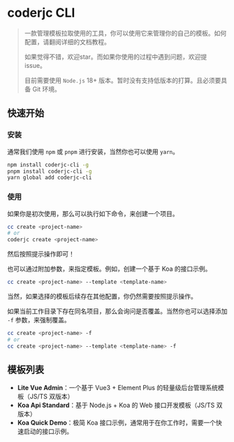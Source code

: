 # coderjc CLI

> 一款管理模板拉取使用的工具，你可以使用它来管理你的自己的模板。如何配置，请翻阅详细的文档教程。
> 
> 如果觉得不错，欢迎star。而如果你使用的过程中遇到问题，欢迎提issue。
>
> 目前需要使用 `Node.js` 18+ 版本。暂时没有支持低版本的打算。且必须要具备 Git 环境。

## 快速开始

### 安装
通常我们使用 `npm` 或 `pnpm` 进行安装，当然你也可以使用 `yarn`。
```bash
npm install coderjc-cli -g
pnpm install coderjc-cli -g
yarn global add coderjc-cli
```

### 使用
如果你是初次使用，那么可以执行如下命令，来创建一个项目。
```bash
cc create <project-name>
# or
coderjc create <project-name>
```
然后按照提示操作即可！

也可以通过附加参数，来指定模板。例如，创建一个基于 Koa 的接口示例。
```bash
cc create <project-name> --template <template-name>
```
当然，如果选择的模板后续存在其他配置，你仍然需要按照提示操作。

如果当前工作目录下存在同名项目，那么会询问是否覆盖。当然你也可以选择添加 `-f` 参数，来强制覆盖。
```bash
cc create <project-name> -f
# or
cc create <project-name> --template <template-name> -f
```


## 模板列表
- **Lite Vue Admin**：一个基于 Vue3 + Element Plus 的轻量级后台管理系统模板（JS/TS 双版本）
- **Koa Api Standard**：基于 Node.js + Koa 的 Web 接口开发模板（JS/TS 双版本）
- **Koa Quick Demo**：极简 Koa 接口示例，通常用于在你工作时，需要一个快速启动的接口示例。